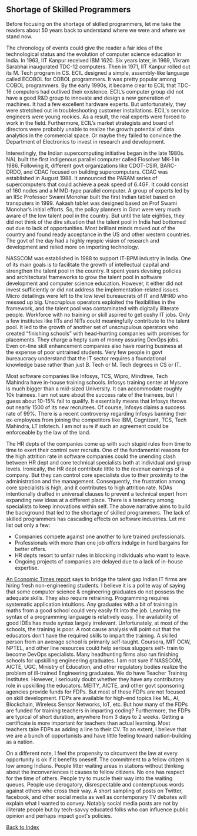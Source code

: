 ## Shortage of Skilled Programmers 




Before focusing on the shortage of skilled programmers, let me take the readers about 50 years back to understand where we were and where we stand now. 

The chronology of events could give the reader a fair idea of the technological status and the evolution of computer science education in India.  In 1963,  IIT Kanpur 
received IBM 1620. Six years later, in 1969, Vikram Sarabhai inaugurated TDC-12 computers. Then in 1971, IIT Kanpur rolled out its M. Tech program in CS.  ECIL designed a 
simple, assembly-like language called ECOBOL for COBOL programmers. It was pretty popular among COBOL programmers. By the early 1990s, it became clear to ECIL that TDC-16 
computers had outlived their existence.  ECIL’s computer group did not have a good R&D group to innovate and design a new generation of machines. It had a few excellent 
hardware experts. But unfortunately, they were stretched out in troubleshooting customer installations. ECIL's service engineers were young rookies.  As a result, the real 
experts were forced to work in the field. Furthermore, ECIL’s market strategists and board of directors were probably unable to realize the growth potential of data analytics in the commercial space. Or maybe they failed to convince the Department of Electronics to invest in research and development.

Interestingly, the Indian supercomputing initiative began in the late 1980s. NAL built the first indigenous parallel computer called Flosolver MK-1 in 1986. Following it, 
different govt organizations like CDOT-CSIR, BARC-DRDO, and CDAC focused on building supercomputers. CDAC was established in August 1988. It announced the PARAM series of 
supercomputers that could achieve a peak speed of 6.4GF. It could consist of 160 nodes and a MIMD-type parallel computer. A group of experts led by an IISc Professor Swami 
Monohar built the first Indian tablet based on transputers in 1999. Aakash tablet was designed based on Prof Swami Monohar’s initial efforts. So, the policy planners in 
Govt were very much aware of the low talent pool in the country. But until the late eighties, they did not think of the dire situation that the talent pool in India had 
bottomed out due to lack of opportunities. Most brilliant minds moved out of the country and found ready acceptance in the US and other western countries. The govt of 
the day had a highly myopic vision of research and development and relied more on importing technology.

NASSCOM was established in 1988 to support IT-BPM industry in India. One of its main goals is to facilitate the growth of intellectual capital and strengthen the talent 
pool in the country. It spent years devising policies and architectural frameworks to grow the talent pool in software development and computer science education. However, 
it either did not invest sufficiently or did not address the implementation-related issues. Micro detailings were left to the low level bureaucrats of IT and MHRD 
who messed up big. Unscruplous operators exploited the flexibilities in the framework, and the talent pool was contaminated with digitally illiterate people. Workforce 
with no training or skill aspired to get cushy IT jobs. Only a few institutes like IITs and NITs could meaningfully contribute to the talent pool. It led to the growth 
of another set of unscrupulous operators who created “finishing schools” with head-hunting companies with promises for placements. They charge a hepty sum of money 
assuring DevOps jobs.  Even on-line skill enhancement companies also have roaring business at the expense of poor untrained students. 
Very few people in govt bureaucracy understand that the IT sector requires a foundational knowledge base rather than just B. Tech or M. Tech 
degrees in CS or IT. 

Most software companies like Infosys, TCS, Wipro, Mindtree, Tech Mahindra have in-house training schools. Infosys training center at Mysore is much bigger than a mid-sized 
University. It can accommodate roughly 10k trainees. I am not sure about the success rate of the trainees, but I guess about 10-15% fail to qualify. It essentially means 
that Infosys throws out nearly 1500 of its new recruitees. Of course, Infosys claims a success rate of 99%. There is a recent controversy regarding Infosys banning their 
ex-employees from joining the competitors like IBM, Cognizant, TCS, Tech Mahindra, LT infotech. I am not sure if such an agreement could be enforceable by the law of 
the land. 

The HR depts of the companies come up with such stupid rules from time to time to exert their control over recruits. One of the fundamental reasons for
the high attrition rate in software companies could the unending clash between HR dept and core technical specialists both at individual and group levels. 
Ironically, the HR dept contribute little to the revenue earnings of a company. But they can control core specialists due to their proximity to the administration 
and the management. Consequently, the frustration among core specialists is high, and it contributes to high attrition rate. NDAs intentionally drafted in universal
clauses to prevent a technical expert from expanding new ideas at a different place. There is a tendency among specialists to keep innovations within self. 
The above narrative aims to build the background that led to the shortage of skilled programmers. The lack of skilled programmers has cascading effects on software 
industries. Let me list out only a few:

- Companies compete against one another to lure trained professionals.
- Professionals with more than one job offers indulge in hard bargains for better offers.
- HR depts resort to unfair rules in blocking individuals who want to leave.
- Ongoing projects of companies are delayed due to a lack of in-house expertise.

[An Economic Times report](https://economictimes.indiatimes.com/tech/information-tech/indian-it-firms-step-up-hiring-of-non-engineers-to-bridge-talent-shortfall/articleshow/87189175.cms) 
says to bridge the talent gap Indian IT firms are hiring fresh non-engineering students. I believe it is a polite way of saying that some computer science & engineering 
graduates do not possess the adequate skills. They also require retraining. Programming requires systematic application intuitions. Any graduates with a bit of training in 
maths from a good school could very easily fit into the job. Learning the syntax of a programming language is relatively easy. The availability of good IDEs has made syntax 
largely irrelevant. Unfortunately, at most of the schools, the training is poor. A root cause analysis will point out that the educators don’t have the required skills to 
impart the training. A skilled person from an average school is primarily self-taught. Coursera, MIT OCW, NPTEL, and other line resources could help serious sluggers self-
train to become DevOps specialists. Many headhunting firms also run finishing schools for upskilling engineering graduates. I am not sure if NASSCOM, AICTE, UGC, Ministry 
of Education, and other regulatory bodies realize the problem of ill-trained Engineering graduates. We do have Teacher Training Institutes. However, I seriously doubt 
whether they have any contributory role in upskilling the educators. MEITY, AICTE, and other govt sponsoring agencies provide funds for FDPs. But most of these FDPs are not 
focused on skill development. FDPs are available for high-end topics like ML, AI, Blockchain, Wireless Sensor Networks, IoT, etc. But how many of the FDPs are funded for 
training teachers in imparting coding? Furthermore, the FDPs are typical of short duration, anywhere from 3 days to 2 weeks. Getting a certificate is more important for 
teachers than actual learning. Most teachers take FDPs as adding a line to their CV. To an extent, I believe that we are a bunch of opportunists and have little feeling toward nation-building as a nation.

On a different note, I feel the propensity to circumvent the law at every opportunity is ok if it benefits oneself. The commitment to a fellow citizen is low among 
Indians. People litter waiting areas in stations without thinking about the inconveniences it causes to fellow citizens. No one has respect for the time of others. People 
try to muscle their way into the waiting queues. People use derogatory, disrespectable and contemptuous words against others who cross their way. A short sampling of 
posts on Twitter, facebook, and other social media as well as contemporary TV debates will explain what I wanted to convey. Notably social media posts are not by
illiterate people but by tech-savvy educated folks who can influence public opinion and perhaps impact govt's policies. 




[Back to Index](../index.md)
